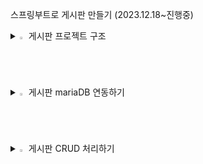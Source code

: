 
스프링부트로 게시판 만들기 (2023.12.18~진행중)


<details>
<summary>
  <img src="" alt="" width="2%" /> 게시판 프로젝트 구조
</summary>
   <br>


![캡처](https://github.com/asdfwoomin/woomin/assets/154343478/d2dffb55-31b5-4d04-b385-a3110cb57974)



  

1. src/main/java 디렉터리
스프링 레거시와 마찬가지로 클래스, 인터페이스 등 Java 관련 파일이 위치하는 디렉터리입니다.

2. BoardApplication 클래스
이전 글에서 생성한 Board 프로젝트의 com.study 패키지에는 우리가 생성하지 않은 BoardApplication 클래스가 포함되어 있습니다.  main( ) 메서드는 SpringApplication.run( )을 호출해서 웹 애플리케이션을 실행하는 역할을 합니다.
 다음은 클래스 레벨에 선언된 @SpringBootAplication 어노테이션입니다. 해당 어노테이션은 다음의 세 가지 어노테이션으로 구성되어 있습니다.

        2-1. @EnableAutoConfiguration
        스프링 부트는 개발에 필요한 몇 가지 필수적인 설정들의 처리가 되어 있으며, 해당 애너테이션에 의해 다양한 설정들의 일부가 자동으로 완료됩니다.

        2-2. @ComponentScan
        XML 설정 방식을 이용하는 스프링 레거시는 빈(Bean)의 등록 및 스캔을 위해, 수동으로 ComponentScan을 여러 개 선언하는 방식을 사용했었습니다.스프링 부트는 해당 어노테이션에 의해 자동으로 컴포넌트 클래스를 검색하고, 스프링 애플리케이션 콘텍스트(IoC 컨테이너)에 빈(Bean)으로 등록합니다. 쉽게 말해, 의존성 주입(DI) 과정이 더욱 간편해졌다고 생각할 수 있습니다.

        2-3. @Configuration
        해당 어노테이션이 선언된 클래스는 Java 기반의 설정 파일로 인식됩니다. 스프링 4 버전부터 Java 기반의 설정이 가능하게 되었으며, XML 설정에 큰 시간을 소모하지 않아도 됩니다.

3. src/main/resources 디렉터리
스프링 레거시는 프로젝트가 생성되었을 때 해당 디렉터리에 log4.xml 파일만  생성되었습니다. 스프링 부트는 templates 폴더, static 폴더, application.properties 파일이 기본적으로 생성됩니다.

        3-1. templates
        스프링 레거시는 HTML 내에 Java 코드를 삽입하는 방식인 JSP를 주로 사용했었습니다. 하지만, 스프링 공식 문서에서는 View(화면) 영역에서 JSP가 아닌 타임리프(Thymeleaf) 템플릿 엔진의 사용을 권장하고 있습니다.타임리프는 JSP와 마찬가지로 HTML 내에서 Java 영역의 데이터를 처리하는 데 사용됩니다. 문법 또한 JSTL과 유사하기에(큰 차이가 없음), 결론적으로 해당 디렉터리에는 타임리프 관련 파일이 위치하게 되고, 타임리프는 HTML5 기반이기 때문에 HTML 파일로 화면을 구성합니다.

        3-2. static
        해당 폴더에는 css, fonts, images, plugin, scripts 등의 정적 리소스 파일이 위치합니다.

        3-3. application.properties
        해당 파일은 웹 애플리케이션을 실행하면서 자동으로 로딩되는 파일입니다. 예를 들어, 부트에 내장된 톰캣의 포트 번호, 콘텍스트 패스(Context Path) 설정이나, 데이터베이스 관련 정보 등 애플리케이션에서 사용하는 여러가지 설정을 해당 파일에 Key - Value 형식으로 선언해서 사용할 수 있습니다.선언한 속성은 일반적으로 설정(Configuration) 파일에서 사용합니다.


4. src/test/java 디렉터리
해당 디렉터리의 com.study 패키지에는 BoardApplicationTests 클래스가 생성되어 있습니다. 해당 클래스를 이용해서 개발 단계별로 단위 테스트를 진행하게 되며, 스프링 레거시와는 달리 복잡한 설정 없이 곧바로 테스트가 가능합니다.
 
5. build.gradle
프로젝트를 생성하면서 프로젝트의 빌드 도구를 그레이들(Gradle)로 선택했습니다. 기존의 스프링은 pom.xml에 dependency를 추가해서 라이브러리를 관리하는 방식의 메이븐(Maven)을 이용했었는데 최근에는 메이븐 보다 그레이들을 선호하는 추세라고 합니다. 메이븐은 하나의 라이브러리를 추가하려면 평균적으로 네 줄 이상의 코드를 작성해야 하지만, 그레이들은단 한 줄의 코드로 라이브러리를 추가할 수 있습니다.
 프로젝트에 포함된 모든 라이브러리는 IDE의 External Libraries에서 확인할 수 있습니다.
 
6. MVC 패턴
기존의 스프링과 마찬가지로 MVC 패턴으로 개발하게 됩니다.
 
   
        

         6-1.  모델, Model - (M)
           데이터를 처리하는 영역으로, 흔히 비즈니스 로직을 처리하는 영역이라고 이야기합니다. 해당 영역은 DB와 통신하고, 사용자가 원하는 데이터를 가공하는 역할을 합니다.

         6-2.  뷰, View - (V)
           사용자가 보는 화면을 의미하며, 타임리프(HTML)를 이용해서 화면을 처리합니다.뷰(View) == 화면(UI) == 사용자(User)
   
         6-3.  컨트롤러, Controller - (C)
           모델(M)과 뷰(V)의 중간 다리 역할을 하는 영역입니다. 사용자가 웹에서 어떠한 요청을 하면 가장 먼저 컨트롤러를 경유합니다. 컨트롤러는 사용자의 요청을 처리할 어떠한 로직을 호출하고, 호출한 로직의 실행 결과를 사용자에게 전달하는 역할을 합니다.예를 들어, 사용자가 게시글 등록을 요청하면 컨트롤러는 게시글의 제목, 내용, 작성자 등 사용자가 입력한 데이터(파라미터)를 전달받아 유효성을 검증합니다.검증이 완료되면 모델 영역에 데이터의 가공을 요청하며, 가공이 완료되면 전달받은 데이터를 DB에 저장한 후, 데이터 등록 성공 또는 실패 여부를 컨트롤러로 전달합니다. 마지막으로 컨트롤러는 등록 요청에 대한 결과를 사용자(View)에게 전달합니다.

</details>


<details>
<summary>
  <img src="" alt="" width="2%" /> 게시판 mariaDB 연동하기
</summary>
   <br>




1. 데이터 소스(DataSource) 설정하기
데이터 소스는 DB와의 커넥션을 관리해 주는 인터페이스입니다.
 
데이터 소스 설정은 대표적으로 두 가지 방법을 이용할 수 있습니다.

     
   1-1. application.properties에 DB 정보를 선언해 두고, 설정(Configuration) 파일에서 참조하는 방법
     
   1-2. 설정(Configuration) 파일에서 DB 정보를 직접 입력하는 방법

 
이 중 1-1 방법을 이용해 데이터 소스 빈(Bean)을 구성합니다. 우선, src/main/resources 디렉터리의 application.properties에 코드작성


        spring.datasource.hikari.driver-class-name=net.sf.log4jdbc.sql.jdbcapi.DriverSpy
        spring.datasource.hikari.jdbc-url=jdbc:log4jdbc:mariadb://localhost:3306/board?serverTimezone=Asia/Seoul&useUnicode=true&characterEncoding=utf8&useSSL=false&allowPublicKeyRetrieval=true
        spring.datasource.hikari.username=root
        spring.datasource.hikari.password=root
        spring.datasource.hikari.connection-test-query=SELECT NOW() FROM dual


        jdbc-url
        데이터베이스의 주소를 의미합니다. 포트 번호(3306) 뒤의 board는 애플리케이션에서 참조할 DB의 이름이며, serverTimezone 등의 파라미터는 시간, 한글 처리 등 기본적인 설정을 처리하는 용도의 파라미터입니다.

        username
        DB의 계정 아이디를 의미합니다. 별개로 추가한 사용자가 없다면, 마스터 계정인 root를 입력해 주시면 됩니다.

        password
        username에 입력한 사용자의 비밀번호를 의미합니다. 별개로 추가한 사용자가 없다면, root 계정의 비밀번호를 입력해 주시면 됩니다. 아이디랑 똑같이 root로 하였습니다.

        connection-test-query
        커넥션이 정상적으로 맺어졌는지 확인하기 위한 SQL 쿼리입니다. 애플리케이션이 실행되면 다음의 테스트 쿼리가 콘솔에 출력됩니다.


2. 데이터 소스 설정(Data Source Configuration) 클래스 추가하기
스프링 부트는 클래스 선언부에 @Configuration 어노테이션만 선언해 주면, 해당 파일이 Java 기반의 설정 파일임을 인식합니다.
데이터 소스 객체(Bean)를 관리해 줄 설정(Configuration) 클래스가 필요합니다.

      2-1. 패키지, 클래스 추가하기
      src/main/java 디렉터리의 com.study 패키지에 config 패키지를 추가하고, 그 안에 DatabaseConfig 클래스를 추가를 해야 합니다.
      소스는 다음과 같습니다.
   
        package com.study.config;

        import com.zaxxer.hikari.HikariConfig;
        import com.zaxxer.hikari.HikariDataSource;
        import org.apache.ibatis.session.SqlSessionFactory;
        import org.mybatis.spring.SqlSessionFactoryBean;
        import org.mybatis.spring.SqlSessionTemplate;
        import org.springframework.beans.factory.annotation.Autowired;
        import org.springframework.boot.context.properties.ConfigurationProperties;
        import org.springframework.context.ApplicationContext;
        import org.springframework.context.annotation.Bean;
        import org.springframework.context.annotation.Configuration;
        import org.springframework.context.annotation.PropertySource;

        import javax.sql.DataSource;

        @Configuration
        @PropertySource("classpath:/application.properties")
        public class DatabaseConfig {

            @Autowired
            private ApplicationContext context;

            @Bean
            @ConfigurationProperties(prefix = "spring.datasource.hikari")
            public HikariConfig hikariConfig() {
                return new HikariConfig();
            }

            @Bean
            public DataSource dataSource() {
                return new HikariDataSource(hikariConfig());
            }

            @Bean
            public SqlSessionFactory sqlSessionFactory() throws Exception {
                SqlSessionFactoryBean factoryBean = new SqlSessionFactoryBean();
                factoryBean.setDataSource(dataSource());
        //		factoryBean.setMapperLocations(context.getResources("classpath:/mappers/**/*Mapper.xml"));
        //    주석처리된 부분은 myBatisX 플러그인 설치 후 가능합니다.
                return factoryBean.getObject();
            }

            @Bean
            public SqlSessionTemplate sqlSession() throws Exception {
                return new SqlSessionTemplate(sqlSessionFactory());
            }

        }


어노테이션
설명


        @Configuration
        스프링은 @Configuration이 선언된 클래스를 자바(Java) 기반의 설정 파일로 인식합니다. 스프링 레거시의 XML 설정 방식을 Java 클래스로 대체한 것으로 생각하면 됩니다.


        @PropertySource
        해당 클래스에서 참조할 properties의 경로를 선언(지정)합니다.


        @Autowired
        빈(Bean)으로 등록된 인스턴스(이하 객체)를 클래스에 주입하는 데 사용합니다. @Autowired 이외에도 @Resource, @Inject 등이 존재합니다.나중에는 롬복(Lombok)이라는 라이브러리를 이용해 스프링에서 권장하는 생성자 주입 방식을 이용합니다.


        ApplicationContext
        스프링 컨테이너(Spring Container) 중 하나입니다. 컨테이너는 사전적 의미로 무언가를 담는 용기 또는 그릇을 의미하는데요. 스프링 컨테이너는 빈(Bean)의 생성과 사용, 관계, 생명 주기 등을 관리합니다.빈(Bean)은 쉽게 말해 Java 객체입니다. 예를 들어, 프로젝트에 100개의 클래스가 있다고 가정해 보겠습니다. 이 클래스들이 서로에 대한 의존성이 높다고 했을 때 "결합도가 높다."라고 표현하는데, 이러한 문제를 컨테이너에서 빈(Bean)을 주입받는 방법으로 해결할 수 있습니다. 즉, 클래스간의 의존성을 낮출 수 있는 것입니다.


        @Bean
        Configuration 클래스의 메서드 레벨에만 선언이 가능하며, @Bean이 선언된 객체는 스프링 컨테이너에 의해 관리되는 빈(Bean)으로 등록됩니다.해당 어노테이션은 인자로 몇 가지 속성(옵션)을 지정할 수 있습니다. 


        @ConfigurationProperties
        해당 어노테이션은 인자에 prefix 속성을 선언(지정)할 수 있는데요. prefix는 접두사, 즉 머리를 의미합니다.prefix에 spring.datasource.hikari를 선언했습니다. 쉽게 말해 @PropertySource에 선언된 파일(application.properties)에서 prefix에 해당하는 spring.datasource.hikari로 시작하는 설정을 모두 읽어 들여 해당 메서드에 매핑(바인딩)하는 개념입니다.추가적으로 해당 어노테이션은 메서드뿐만 아니라 클래스 레벨에도 선언할 수 있습니다.


        hikariConfig
        히카리CP 객체를 생성합니다. 히카리CP는 커넥션 풀(Connection Pool) 라이브러리 중 하나입니다.


        dataSource
        데이터 소스 객체를 생성합니다. 순수 JDBC는 SQL을 실행할 때마다 커넥션을 맺고 끊는 I/O 작업을 하는데, 이 작업은 상당한 양의 리소스를 잡아먹는다고 합니다. 그리고, 이 문제의 해결책으로 커넥션 풀이 등장했습니다.커넥션 풀은 커넥션 객체를 생성해두고, DB에 접근하는 사용자에게 미리 생성해둔 커넥션을 제공했다가 다시 돌려받는 방법입니다.데이터 소스는 커넥션 풀을 지원하기 위한 인터페이스입니다.


        sqlSessionFactory
        SqlSessionFactory 객체를 생성합니다. SqlSessionFactory는 DB 커넥션과 SQL 실행에 대한 모든 것을 갖는 객체입니다.SqlSessionFactoryBean은 FactoryBean 인터페이스의 구현 클래스로, 마이바티스(MyBatis)와 스프링의 연동 모듈로 사용됩니다.쉽게 말해 factoryBean 객체는 데이터 소스를 참조하며, XML Mapper(SQL 쿼리 작성 파일)의 경로와 설정 파일 경로 등의 정보를 갖는 객체입니다.


        sqlSession
        sqlSession 객체를 생성합니다. 마이바티스 공식 문서에는 다음과 같이 정의되어 있습니다.1. SqlSessionTemplate은 마이바티스 스프링 연동 모듈의 핵심이다.2. SqlSessionTemplate은 SqlSession을 구현하고, 코드에서 SqlSession을 대체한다.3. SqlSessionTemplate은 쓰레드에 안전하고, 여러 개의 DAO나 Mapper에서 공유할 수 있다.4. 필요한 시점에 세션을 닫고, 커밋 또는 롤백하는 것을 포함한 세션의 생명주기를 관리한다.SqlSessionTemplate은 SqlSessionFactory를 통해 생성되고, 공식 문서의 내용과 같이 DB의 커밋, 롤백 등 SQL의 실행에 필요한 모든 메서드를 갖는 객체로 생각할 수 있습니다.

3. JUnit으로 단위 테스트 해보기
스프링은 단위 테스트를 위한 환경과 다양한 기능들을 아낌없이 제공해주고 있습니다. 일반적으로 단위 테스트는 비즈니스 로직 또는 SQL 쿼리에 문제가 있는지 확인하는 용도로 사용되는데 WAS(톰캣)를 구동하지 않은 상태에서도 테스트가 가능하기 때문에 시간적인 측면에서 상당히 유리합니다.

3-1) 소스 코드 작성하기
여기서는 DatabaseConfig 클래스에 구성한 빈(Bean)을 기준으로 JUnit 단위 테스트 방법입니다. src/test/java 디렉터리의 BoardApplicationTests에 다음의 코드를 작성

        package com.study;

        import org.apache.ibatis.session.SqlSessionFactory;
        import org.junit.jupiter.api.Test;
        import org.springframework.beans.factory.annotation.Autowired;
        import org.springframework.boot.test.context.SpringBootTest;
        import org.springframework.context.ApplicationContext;

        @SpringBootTest
        class BoardApplicationTests {

            @Autowired
            private ApplicationContext context;

            @Autowired
            private SqlSessionFactory sessionFactory;

            @Test
            void contextLoads() {
            }

            @Test
            public void testByApplicationContext() {
                try {
                    System.out.println("=========================");
                    System.out.println(context.getBean("sqlSessionFactory"));
                    System.out.println("=========================");

                } catch (Exception e) {
                    e.printStackTrace();
                }
            }

            @Test
            public void testBySqlSessionFactory() {
                try {
                    System.out.println("=========================");
                    System.out.println(sessionFactory.toString());
                    System.out.println("=========================");

                } catch (Exception e) {
                    e.printStackTrace();
                }
            }

        }

3-2)소스코드 결과
테스트에 성공한다면 다음과 같이 주소값이 나오게 됩니다.

![캡처](https://github.com/asdfwoomin/woomin/assets/154343478/3b678d10-3d24-4ac7-9d42-ddb7aa74a720)

</details>


<details>
<summary>
  <img src="" alt="" width="2%" /> 게시판 CRUD 처리하기
</summary>
   <br>

1. 게시글 테이블 생성하기

         CREATE TABLE `tb_post` (
            `id`            bigint(20)    NOT NULL AUTO_INCREMENT COMMENT 'PK',
            `title`         varchar(100)  NOT NULL COMMENT '제목',
            `content`       varchar(3000) NOT NULL COMMENT '내용',
            `writer`        varchar(20)   NOT NULL COMMENT '작성자',
            `view_cnt`      int(11)       NOT NULL COMMENT '조회 수',
            `notice_yn`     tinyint(1)    NOT NULL COMMENT '공지글 여부',
            `delete_yn`     tinyint(1)    NOT NULL COMMENT '삭제 여부',
            `created_date`  datetime      NOT NULL DEFAULT current_timestamp() COMMENT '생성일시',
            `modified_date` datetime               DEFAULT NULL COMMENT '최종 수정일시',
            PRIMARY KEY (`id`)
        ) COMMENT '게시글'; 


2. 요청 클래스 생성 및 소스 코드 작성하기
게시글 생성(INSERT)과 수정(UPDATE)에 사용할 요청(Request) 클래스

         package com.study.domain.post;

         import lombok.Getter;
         import lombok.Setter;

         @Getter
         @Setter
         public class PostRequest {

             private Long id;             // PK
             private String title;        // 제목
             private String content;      // 내용
             private String writer;       // 작성자
             private Boolean noticeYn;    // 공지글 여부
    
         }

@Getter / @Settter
클래스 레벨에 선언된 두 어노테이션은 롬복(Lombok) 라이브러리에서 제공해 주는 기능으로, 클래스에 선언된 모든 멤버 변수에 대한 getter와 settter를 생성해 주는 역할을 합니다.

3. 게시글 응답(Response) 클래스 생성하기
사용자에게 보여줄 데이터를 처리할 응답용 클래스입니다. 응답 클래스에는 테이블의 모든 칼럼을 멤버 변수로 선언합니다.

         package com.study.domain.post;

         import lombok.Getter;

         import java.time.LocalDateTime;

         @Getter
         public class PostResponse {

             private Long id;                       // PK
             private String title;                  // 제목
             private String content;                // 내용
             private String writer;                 // 작성자
             private int viewCnt;                   // 조회 수
             private Boolean noticeYn;              // 공지글 여부
             private Boolean deleteYn;              // 삭제 여부
             private LocalDateTime createdDate;     // 생성일시
             private LocalDateTime modifiedDate;    // 최종 수정일시

         }

4. Mapper 인터페이스 생성하기

         package com.study.domain.post;

         import org.apache.ibatis.annotations.Mapper;

         import java.util.List;

         @Mapper
         public interface PostMapper {

             /**
              * 게시글 저장
              * @param params - 게시글 정보
              */
             void save(PostRequest params);

             /**
              * 게시글 상세정보 조회
              * @param id - PK
              * @return 게시글 상세정보
              */
             PostResponse findById(Long id);
    
             /**
              * 게시글 수정
              * @param params - 게시글 정보
              */
             void update(PostRequest params);

             /**
              * 게시글 삭제
              * @param id - PK
              */
             void deleteById(Long id);

             /**
              * 게시글 리스트 조회
              * @return 게시글 리스트
              */
             List<PostResponse> findAll();

             /**
              * 게시글 수 카운팅
              * @return 게시글 수
              */
             int count();

         }

4-1. @Mapper
MyBatis는 Mapper(Java 인터페이스)와 XML Mapper(실제로 DB에 접근해서 호출할 SQL 쿼리를 작성(선언)하는 파일)를 통해 DB와 통신합니다.
메서드명이 "savePost( )"라고 가정했을 때 SQL id는 "savePost"가 되어야 합니다.
Mapper에는 @Mapper 어노테이션을 필수적으로 선언해 주어야 하며, Mapper와 XML Mapper는 XML Mapper의 namespace라는 속성을 통해 연결됩니다.


4-2. save( )
게시글을 생성하는 INSERT 쿼리를 호출합니다. 
  
  파라미터로 전달받는 params는 요청(PostRequest) 클래스의 객체이며, params에는 저장할 게시글 정보가 담기게 됩니다.
 
 
4-3. findById( )
특정 게시글을 조회하는 SELECT 쿼리를 호출합니다.

  파라미터로 id(PK)를 전달받아 SQL 쿼리의 WHERE 조건으로 사용하며, 쿼리가 실행되면 메서드의 리턴 타입인 응답(PostResponse) 클래스 객체의 각 멤버 변수에 결괏값이 매핑(바인딩)됩니다.
 

 
4-4. update( )
게시글 정보를 수정하는 UPDATE 쿼리를 호출합니다.

  save( )와 마찬가지로 요청(PostRequest) 클래스의 객체를 파라미터로 전달받으며, params에는 수정할 게시글 정보가 담기게 됩니다. save( )와 차이가 있다면, UPDATE 쿼리의 WHERE 조건으로 사용되는 id(PK)에도 값이 담긴다는 점입니다.
 

 
4-5. deleteById( )
게시글을 삭제 처리하는 UPDATE 쿼리를 호출합니다.

  findById( )와 마찬가지로 id(PK)를 파라미터로 전달받아 SQL 쿼리의 WHERE 조건으로 사용하게 되며, SQL 쿼리가 실행되면 삭제 여부(delete_yn) 칼럼의 상태 값을 0(false)에서 1(true)로 업데이트합니다.
삭제 여부(delete_yn)는 칼럼의 상태 값을 기준으로 삭제된 데이터(1)인지, 삭제되지 않은 데이터(0)인지 구분해 주는 역할을 합니다. 사용자에게 데이터를 보여줄 땐 삭제 여부가 0(false)인 데이터만 노출하게 됩니다.
 


4-6. findAll( )
게시글 목록을 조회하는 SELECT 쿼리를 호출합니다.

  findById( )는 id(PK)를 기준으로 하나의 게시글을 조회한다면, 해당 메서드는 여러 개의 게시글(PostResponse)을 리스트(List)에 담아 리턴해주는 역할을 합니다.
 

 
4-7. count( )
  전체 게시글 수를 조회하는 SELECT 쿼리를 호출합니다. 


</details>   


